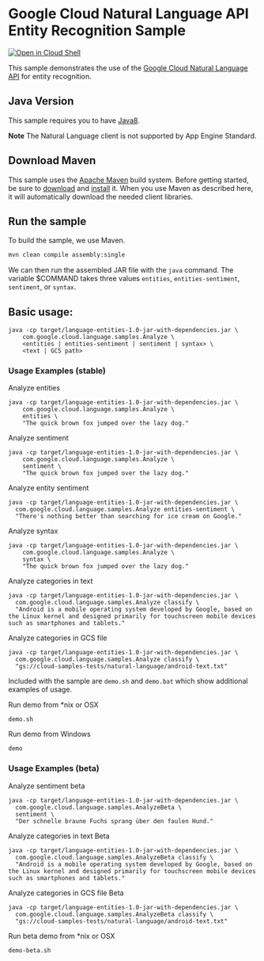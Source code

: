 # Google Cloud Natural Language API Entity Recognition Sample

<a href="https://console.cloud.google.com/cloudshell/open?git_repo=https://github.com/GoogleCloudPlatform/java-docs-samples&page=editor&open_in_editor=language/analysis/README.md">
<img alt="Open in Cloud Shell" src ="http://gstatic.com/cloudssh/images/open-btn.png"></a>


This sample demonstrates the use of the [Google Cloud Natural Language API][NL-Docs]
for entity recognition.

[NL-Docs]: https://cloud.google.com/natural-language/docs/

## Java Version

This sample requires you to have
[Java8](https://docs.oracle.com/javase/8/docs/technotes/guides/install/install_overview.html).

**Note** The Natural Language client is not supported by App Engine Standard.

## Download Maven

This sample uses the [Apache Maven][maven] build system. Before getting started, be
sure to [download][maven-download] and [install][maven-install] it. When you use
Maven as described here, it will automatically download the needed client
libraries.

[maven]: https://maven.apache.org
[maven-download]: https://maven.apache.org/download.cgi
[maven-install]: https://maven.apache.org/install.html

## Run the sample

To build the sample, we use Maven.

```bash
mvn clean compile assembly:single
```

We can then run the assembled JAR file with the `java` command. The variable $COMMAND takes
three values `entities`, `entities-sentiment`, `sentiment`, or `syntax`.

## Basic usage:

```
java -cp target/language-entities-1.0-jar-with-dependencies.jar \
    com.google.cloud.language.samples.Analyze \
    <entities | entities-sentiment | sentiment | syntax> \
    <text | GCS path>
```

### Usage Examples (stable)

Analyze entities
```
java -cp target/language-entities-1.0-jar-with-dependencies.jar \
    com.google.cloud.language.samples.Analyze \
    entities \
    "The quick brown fox jumped over the lazy dog."
```

Analyze sentiment
```
java -cp target/language-entities-1.0-jar-with-dependencies.jar \
    com.google.cloud.language.samples.Analyze \
    sentiment \
    "The quick brown fox jumped over the lazy dog."
```

Analyze entity sentiment
```
java -cp target/language-entities-1.0-jar-with-dependencies.jar \
  com.google.cloud.language.samples.Analyze entities-sentiment \
  "There's nothing better than searching for ice cream on Google."
```

Analyze syntax
```
java -cp target/language-entities-1.0-jar-with-dependencies.jar \
    com.google.cloud.language.samples.Analyze \
    syntax \
    "The quick brown fox jumped over the lazy dog."
```

Analyze categories in text
```
java -cp target/language-entities-1.0-jar-with-dependencies.jar \
  com.google.cloud.language.samples.Analyze classify \
  "Android is a mobile operating system developed by Google, based on the Linux kernel and designed primarily for touchscreen mobile devices such as smartphones and tablets."
```

Analyze categories in GCS file
```
java -cp target/language-entities-1.0-jar-with-dependencies.jar \
  com.google.cloud.language.samples.Analyze classify \
  "gs://cloud-samples-tests/natural-language/android-text.txt"
```

Included with the sample are `demo.sh` and `demo.bat` which show additional
examples of usage.

Run demo from *nix or OSX
```
demo.sh
```

Run demo from Windows
```
demo
```

### Usage Examples (beta)

Analyze sentiment beta
```
java -cp target/language-entities-1.0-jar-with-dependencies.jar \
  com.google.cloud.language.samples.AnalyzeBeta \
  sentiment \
  "Der schnelle braune Fuchs sprang über den faulen Hund."
```

Analyze categories in text Beta
```
java -cp target/language-entities-1.0-jar-with-dependencies.jar \
  com.google.cloud.language.samples.AnalyzeBeta classify \
  "Android is a mobile operating system developed by Google, based on the Linux kernel and designed primarily for touchscreen mobile devices such as smartphones and tablets."
```

Analyze categories in GCS file Beta
```
java -cp target/language-entities-1.0-jar-with-dependencies.jar \
  com.google.cloud.language.samples.AnalyzeBeta classify \
  "gs://cloud-samples-tests/natural-language/android-text.txt"
```

Run beta demo from *nix or OSX
```
demo-beta.sh
```

